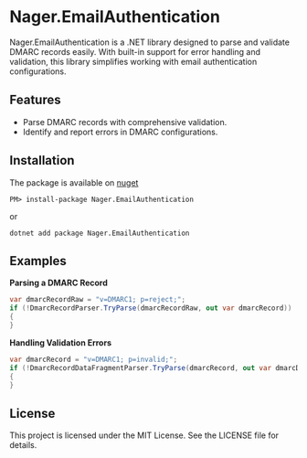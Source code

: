 # Nager.EmailAuthentication

Nager.EmailAuthentication is a .NET library designed to parse and validate DMARC records easily.
With built-in support for error handling and validation, this library simplifies working with email authentication configurations.

## Features

- Parse DMARC records with comprehensive validation.
- Identify and report errors in DMARC configurations.

## Installation

The package is available on [nuget](https://www.nuget.org/packages/Nager.EmailAuthentication)
```
PM> install-package Nager.EmailAuthentication
```

or

```
dotnet add package Nager.EmailAuthentication
```

## Examples

**Parsing a DMARC Record**
```cs
var dmarcRecordRaw = "v=DMARC1; p=reject;";
if (!DmarcRecordParser.TryParse(dmarcRecordRaw, out var dmarcRecord))
{
}
```

**Handling Validation Errors**
```cs
var dmarcRecord = "v=DMARC1; p=invalid;";
if (!DmarcRecordDataFragmentParser.TryParse(dmarcRecord, out var dmarcDataFragment, out var parsingResults))
{
}
```

## License

This project is licensed under the MIT License. See the LICENSE file for details.
